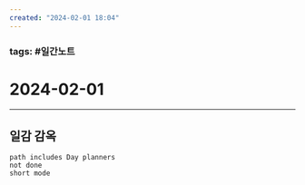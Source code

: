 ```yaml
---
created: "2024-02-01 18:04"
---
```


### tags: #일간노트
  
# 2024-02-01 
  
---  
## 일감 감옥  
```tasks  
path includes Day planners
not done  
short mode  
```
